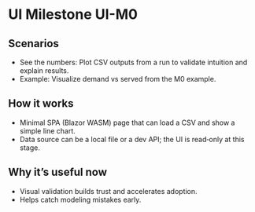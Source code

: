 # UI Milestone UI-M0

## Scenarios

- See the numbers: Plot CSV outputs from a run to validate intuition and explain results.
- Example: Visualize demand vs served from the M0 example.

## How it works

- Minimal SPA (Blazor WASM) page that can load a CSV and show a simple line chart.
- Data source can be a local file or a dev API; the UI is read‑only at this stage.

## Why it’s useful now

- Visual validation builds trust and accelerates adoption.
- Helps catch modeling mistakes early.
